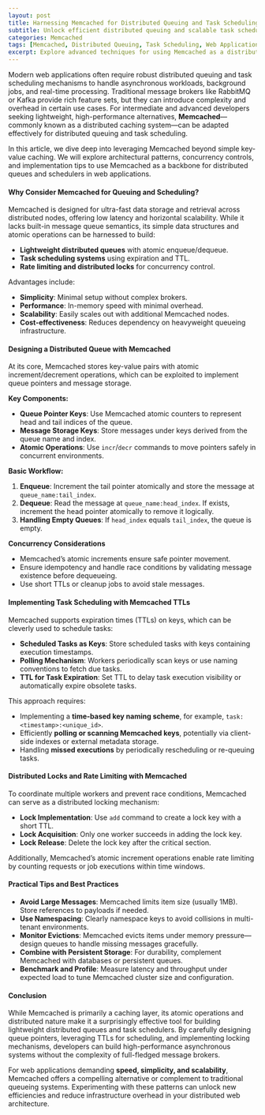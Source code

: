 ```yaml
---
layout: post
title: Harnessing Memcached for Distributed Queuing and Task Scheduling in Web Applications
subtitle: Unlock efficient distributed queuing and scalable task scheduling with Memcached in modern web architectures
categories: Memcached
tags: [Memcached, Distributed Queuing, Task Scheduling, Web Applications, Caching, Scalability, Performance]
excerpt: Explore advanced techniques for using Memcached as a distributed queuing and task scheduling solution in web applications, boosting scalability and performance.
---
```

Modern web applications often require robust distributed queuing and task scheduling mechanisms to handle asynchronous workloads, background jobs, and real-time processing. Traditional message brokers like RabbitMQ or Kafka provide rich feature sets, but they can introduce complexity and overhead in certain use cases. For intermediate and advanced developers seeking lightweight, high-performance alternatives, **Memcached**—commonly known as a distributed caching system—can be adapted effectively for distributed queuing and task scheduling.

In this article, we dive deep into leveraging Memcached beyond simple key-value caching. We will explore architectural patterns, concurrency controls, and implementation tips to use Memcached as a backbone for distributed queues and schedulers in web applications.

#### Why Consider Memcached for Queuing and Scheduling?

Memcached is designed for ultra-fast data storage and retrieval across distributed nodes, offering low latency and horizontal scalability. While it lacks built-in message queue semantics, its simple data structures and atomic operations can be harnessed to build:

- **Lightweight distributed queues** with atomic enqueue/dequeue.
- **Task scheduling systems** using expiration and TTL.
- **Rate limiting and distributed locks** for concurrency control.

Advantages include:

- **Simplicity**: Minimal setup without complex brokers.
- **Performance**: In-memory speed with minimal overhead.
- **Scalability**: Easily scales out with additional Memcached nodes.
- **Cost-effectiveness**: Reduces dependency on heavyweight queueing infrastructure.

#### Designing a Distributed Queue with Memcached

At its core, Memcached stores key-value pairs with atomic increment/decrement operations, which can be exploited to implement queue pointers and message storage.

**Key Components:**

- **Queue Pointer Keys**: Use Memcached atomic counters to represent head and tail indices of the queue.
- **Message Storage Keys**: Store messages under keys derived from the queue name and index.
- **Atomic Operations**: Use `incr`/`decr` commands to move pointers safely in concurrent environments.

**Basic Workflow:**

1. **Enqueue**: Increment the tail pointer atomically and store the message at `queue_name:tail_index`.
2. **Dequeue**: Read the message at `queue_name:head_index`. If exists, increment the head pointer atomically to remove it logically.
3. **Handling Empty Queues**: If `head_index` equals `tail_index`, the queue is empty.

**Concurrency Considerations**

- Memcached’s atomic increments ensure safe pointer movement.
- Ensure idempotency and handle race conditions by validating message existence before dequeueing.
- Use short TTLs or cleanup jobs to avoid stale messages.

#### Implementing Task Scheduling with Memcached TTLs

Memcached supports expiration times (TTLs) on keys, which can be cleverly used to schedule tasks:

- **Scheduled Tasks as Keys**: Store scheduled tasks with keys containing execution timestamps.
- **Polling Mechanism**: Workers periodically scan keys or use naming conventions to fetch due tasks.
- **TTL for Task Expiration**: Set TTL to delay task execution visibility or automatically expire obsolete tasks.

This approach requires:

- Implementing a **time-based key naming scheme**, for example, `task:<timestamp>:<unique_id>`.
- Efficiently **polling or scanning Memcached keys**, potentially via client-side indexes or external metadata storage.
- Handling **missed executions** by periodically rescheduling or re-queuing tasks.

#### Distributed Locks and Rate Limiting with Memcached

To coordinate multiple workers and prevent race conditions, Memcached can serve as a distributed locking mechanism:

- **Lock Implementation**: Use `add` command to create a lock key with a short TTL.
- **Lock Acquisition**: Only one worker succeeds in adding the lock key.
- **Lock Release**: Delete the lock key after the critical section.

Additionally, Memcached’s atomic increment operations enable rate limiting by counting requests or job executions within time windows.

#### Practical Tips and Best Practices

- **Avoid Large Messages**: Memcached limits item size (usually 1MB). Store references to payloads if needed.
- **Use Namespacing**: Clearly namespace keys to avoid collisions in multi-tenant environments.
- **Monitor Evictions**: Memcached evicts items under memory pressure—design queues to handle missing messages gracefully.
- **Combine with Persistent Storage**: For durability, complement Memcached with databases or persistent queues.
- **Benchmark and Profile**: Measure latency and throughput under expected load to tune Memcached cluster size and configuration.

#### Conclusion

While Memcached is primarily a caching layer, its atomic operations and distributed nature make it a surprisingly effective tool for building lightweight distributed queues and task schedulers. By carefully designing queue pointers, leveraging TTLs for scheduling, and implementing locking mechanisms, developers can build high-performance asynchronous systems without the complexity of full-fledged message brokers.

For web applications demanding **speed, simplicity, and scalability**, Memcached offers a compelling alternative or complement to traditional queueing systems. Experimenting with these patterns can unlock new efficiencies and reduce infrastructure overhead in your distributed web architecture.
